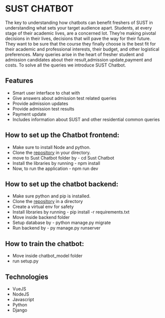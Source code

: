 # SUST CHATBOT

The key to understanding how chatbots can benefit freshers of SUST in understanding what sets your target audience apart. Students, at every stage of their academic lives, are a concerned lot. They’re making pivotal decisions in their lives, decisions that will pave the way for their future. They want to be sure that the course they finally choose is the best fit for their academic and professional interests, their budget, and other logistical preferences. Many queries arise in the heart of fresher student and admission candidates about their result,admission update,payment and costs. To solve all the queries we introduce SUST Chatbot.



## Features

- Smart user interface to chat with
- Give answers about admission test related queries
- Provide admission updates
- Provide admission test results
- Payment update
- Includes information about SUST and other residential common queries



## How to set up the Chatbot frontend:
- Make sure to install Node and python.
- Clone the [repository](https://github.com/nightmare117/SUST-ChatBot.git) in your directory.
- move to Sust Chatbot folder by - cd Sust Chatbot
- Install the libraries by running - npm install
- Now, to run the application - npm run dev


## How to set up the chatbot backend:
- Make sure python and pip is installed.
- Clone the [repository](https://github.com/Tanhab/Chatbot_Admission_Helper.git) in a directory
- Create a virtual env for safety
- Install libraries by running - pip install -r requirements.txt
- Move inside backend folder
- Setup database by - python manage.py migrate 
- Run backend by - py manage.py runserver
## How to train the chatbot:
- Move inside chatbot_model folder
- run setup.py
## Technologies
- VueJS
- NodeJS
- Javascript
- Python
- Django
